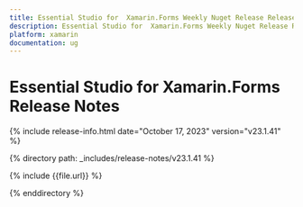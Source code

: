 ```yaml
---
title: Essential Studio for  Xamarin.Forms Weekly Nuget Release Release Notes  
description: Essential Studio for  Xamarin.Forms Weekly Nuget Release Release Notes  
platform: xamarin
documentation: ug
---
```


# Essential Studio for  Xamarin.Forms  Release Notes  

{% include release-info.html date="October 17, 2023"  version="v23.1.41" %} 

{% directory path: _includes/release-notes/v23.1.41 %}

{% include {{file.url}} %}

{% enddirectory %}
